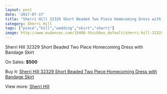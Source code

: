 ```yaml
---
layout: post
date: '2017-07-17'
title: "Sherri Hill 32329 Short Beaded Two Piece Homecoming Dress with Bandage Skirt"
category: Sherri Hill
tags: ["piece","hill","wedding","skirt","sherri"]
image: http://www.eudances.com/15488-thickbox_default/sherri-hill-32329-short-beaded-two-piece-homecoming-dress-with-bandage-skirt.jpg
---
```

Sherri Hill 32329 Short Beaded Two Piece Homecoming Dress with Bandage Skirt

On Sales: **$500**
<a href="https://www.eudances.com/en/sherri-hill/4579-sherri-hill-32329-short-beaded-two-piece-homecoming-dress-with-bandage-skirt.html"><amp-img layout="responsive" width="600" height="600" src="//www.eudances.com/15488-thickbox_default/sherri-hill-32329-short-beaded-two-piece-homecoming-dress-with-bandage-skirt.jpg" alt="Sherri Hill 32329 Short Beaded Two Piece Homecoming Dress with Bandage Skirt 0" /></a>
<a href="https://www.eudances.com/en/sherri-hill/4579-sherri-hill-32329-short-beaded-two-piece-homecoming-dress-with-bandage-skirt.html"><amp-img layout="responsive" width="600" height="600" src="//www.eudances.com/15491-thickbox_default/sherri-hill-32329-short-beaded-two-piece-homecoming-dress-with-bandage-skirt.jpg" alt="Sherri Hill 32329 Short Beaded Two Piece Homecoming Dress with Bandage Skirt 1" /></a>
<a href="https://www.eudances.com/en/sherri-hill/4579-sherri-hill-32329-short-beaded-two-piece-homecoming-dress-with-bandage-skirt.html"><amp-img layout="responsive" width="600" height="600" src="//www.eudances.com/15490-thickbox_default/sherri-hill-32329-short-beaded-two-piece-homecoming-dress-with-bandage-skirt.jpg" alt="Sherri Hill 32329 Short Beaded Two Piece Homecoming Dress with Bandage Skirt 2" /></a>
<a href="https://www.eudances.com/en/sherri-hill/4579-sherri-hill-32329-short-beaded-two-piece-homecoming-dress-with-bandage-skirt.html"><amp-img layout="responsive" width="600" height="600" src="//www.eudances.com/15489-thickbox_default/sherri-hill-32329-short-beaded-two-piece-homecoming-dress-with-bandage-skirt.jpg" alt="Sherri Hill 32329 Short Beaded Two Piece Homecoming Dress with Bandage Skirt 3" /></a>

Buy it: [Sherri Hill 32329 Short Beaded Two Piece Homecoming Dress with Bandage Skirt](https://www.eudances.com/en/sherri-hill/4579-sherri-hill-32329-short-beaded-two-piece-homecoming-dress-with-bandage-skirt.html "Sherri Hill 32329 Short Beaded Two Piece Homecoming Dress with Bandage Skirt")

View more: [Sherri Hill](https://www.eudances.com/en/80-Sherri-Hill "Sherri Hill")